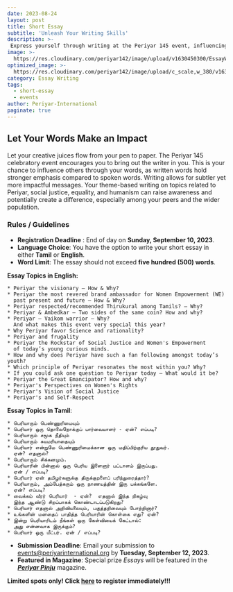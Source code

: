 ```yaml
---
date: 2023-08-24
layout: post
title: Short Essay
subtitle: 'Unleash Your Writing Skills'
description: >-
 Express yourself through writing at the Periyar 145 event, influencing others with your words.
image: >-
  https://res.cloudinary.com/periyar142/image/upload/v1630450300/EssayWriting_upbjln.jpg
optimized_image: >-
  https://res.cloudinary.com/periyar142/image/upload/c_scale,w_380/v1630450300/EssayWriting_upbjln.jpg
category: Essay Writing
tags:
  - short-essay
  - events
author: Periyar-International
paginate: true
---
```


## Let Your Words Make an Impact

Let your creative juices flow from your pen to paper. The Periyar 145 celebratory event encourages you to bring out the writer in you. This is your chance to influence others through your words, as written words hold stronger emphasis compared to spoken words. Writing allows for subtler yet more impactful messages. Your theme-based writing on topics related to Periyar, social justice, equality, and humanism can raise awareness and potentially create a difference, especially among your peers and the wider population.

### Rules / Guidelines
- **Registration Deadline** : End of day on **Sunday, September 10, 2023**.
- **Language Choice**: You have the option to write your short essay in either **Tamil** or **English**.
- **Word Limit**: The essay should not exceed **five hundred (500) words**.

**Essay Topics in English:**

    * Periyar the visionary – How & Why?
    * Periyar the most revered brand ambassador for Women Empowerment (WE) 
      past present and future – How & Why?
    * Periyar respected/recommended Thirukural among Tamils? – Why?
    * Periyar & Ambedkar – Two sides of the same coin? How and why?
    * Periyar – Vaikom warrior – Why? 
      And what makes this event very special this year?
    * Why Periyar favor Science and rationality?
    * Periyar and frugality
    * Periyar the Rockstar of Social Justice and Women's Empowerment 
      of today’s young curious minds.
    * How and why does Periyar have such a fan following amongst today’s youth?
    * Which principle of Periyar resonates the most within you? Why?
    * If you could ask one question to Periyar today – What would it be?
    * Periyar the Great Emancipator? How and why?
    * Periyar's Perspectives on Women's Rights
    * Periyar's Vision of Social Justice
    * Periyar's and Self-Respect 

**Essay Topics in Tamil**:

    * பெரியாரும் பெண்ணுரிமையும்
    * பெரியார் ஒரு தொலைநோக்குப் பார்வையாளர் - ஏன்? எப்படி?
    * பெரியாரும் சமூக நீதியும்
    * பெரியாரும் சுயமரியாதையும்
    * பெரியார் என்றுமே பெண்ணுரிமைக்கான ஒரு மதிப்பிற்குரிய தூதுவர். 
      ஏன்? எதனால்?
    * பெரியாரும் சிக்கனமும்.
    * பெரியாரின் பின்னால் ஒரு பெரிய இளைஞர் பட்டாளம் இருப்பது.
      ஏன் / எப்படி?
    * பெரியார் ஏன் தமிழர்களுக்கு திருக்குறளைப் பரிந்துரைத்தார்?
    * பெரியாரும், அம்பேத்கரும் ஒரு நாணயத்தின் இரு பக்கங்களே.
      ஏன்? எப்படி?
    * வைக்கம் வீரர் பெரியார்  - ஏன்?  எதனால் இந்த நிகழ்வு 
      இந்த ஆண்டு சிறப்பாகக் கொண்டாடப்படுகிறது?
    * பெரியார் எதனால் அறிவியலையும், பகுத்தறிவையும் போற்றினார்?
    * உங்களின் மனதைப் பாதித்த பெரியாரின் கொள்கை எது? ஏன்?
    * இன்று பெரியாரிடம் நீங்கள் ஒரு கேள்வியைக் கேட்டால்: 
      அது என்னவாக இருக்கும்?
    * பெரியார் ஒரு மீட்பர். ஏன் / எப்படி?


- **Submission Deadline**: Email your submission to [events@periyarinternational.org](mailto:events@periyarinternational.org) by **Tuesday, September 12, 2023**.
- **Featured in Magazine**: Special prize *Essays* will be featured in the [***Periyar Pinju***](https://periyarpinju.com/) magazine.

**Limited spots only! Click [here](/register/) to register immediately!!!**